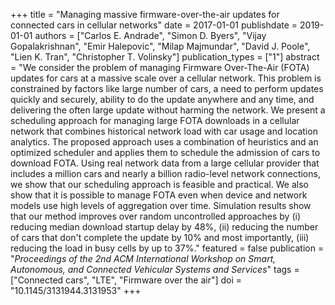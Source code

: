 +++
title = "Managing massive firmware-over-the-air updates for connected cars in cellular networks"
date = 2017-01-01
publishdate = 2019-01-01
authors = ["Carlos E. Andrade", "Simon D. Byers", "Vijay Gopalakrishnan", "Emir Halepovic", "Milap Majmundar", "David J. Poole", "Lien K. Tran", "Christopher T. Volinsky"]
publication_types = ["1"]
abstract = "We consider the problem of managing Firmware Over-The-Air (FOTA) updates for cars at a massive scale over a cellular network. This problem is constrained by factors like large number of cars, a need to perform updates quickly and securely, ability to do the update anywhere and any time, and delivering the often large update without harming the network. We present a scheduling approach for managing large FOTA downloads in a cellular network that combines historical network load with car usage and location analytics. The proposed approach uses a combination of heuristics and an optimized scheduler and applies them to schedule the admission of cars to download FOTA. Using real network data from a large cellular provider that includes a million cars and nearly a billion radio-level network connections, we show that our scheduling approach is feasible and practical. We also show that it is possible to manage FOTA even when device and network models use high levels of aggregation over time. Simulation results show that our method improves over random uncontrolled approaches by (i) reducing median download startup delay by 48%, (ii) reducing the number of cars that don't complete the update by 10% and most importantly, (iii) reducing the load in busy cells by up to 37%."
featured = false
publication = "*Proceedings of the 2nd ACM International Workshop on Smart, Autonomous, and Connected Vehicular Systems and Services*"
tags = ["Connected cars", "LTE", "Firmware over the air"]
doi = "10.1145/3131944.3131953"
+++

